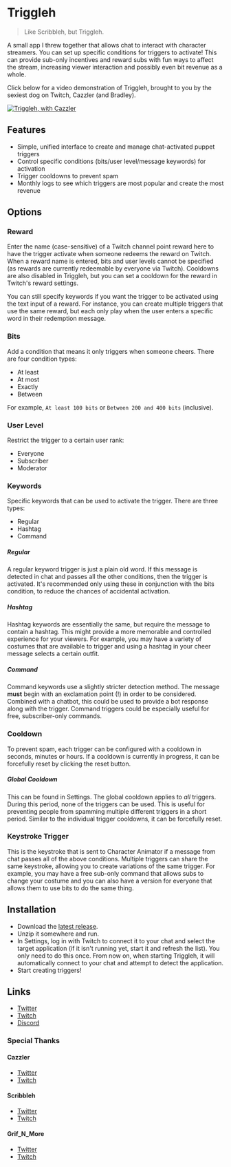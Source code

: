 # Triggleh

> Like Scribbleh, but Triggleh.

A small app I threw together that allows chat to interact with character streamers. You can set up specific conditions for triggers to activate! This can provide sub-only incentives and reward subs with fun ways to affect the stream, increasing viewer interaction and possibly even bit revenue as a whole.

Click below for a video demonstration of Triggleh, brought to you by the sexiest dog on Twitch, Cazzler (and Bradley).

[![Triggleh, with Cazzler](https://i.imgur.com/gHT6zXo.png)](https://youtu.be/yH8rP_X3qog "Triggleh, with Cazzler")

## Features
* Simple, unified interface to create and manage chat-activated puppet triggers
* Control specific conditions (bits/user level/message keywords) for activation
* Trigger cooldowns to prevent spam
* Monthly logs to see which triggers are most popular and create the most revenue

## Options

### Reward
Enter the name (case-sensitive) of a Twitch channel point reward here to have the trigger activate when someone redeems the reward on Twitch. When a reward name is entered, bits and user levels cannot be specified (as rewards are currently redeemable by everyone via Twitch). Cooldowns are also disabled in Triggleh, but you can set a cooldown for the reward in Twitch's reward settings.

You can still specify keywords if you want the trigger to be activated using the text input of a reward. For instance, you can create multiple triggers that use the same reward, but each only play when the user enters a specific word in their redemption message.

### Bits
Add a condition that means it only triggers when someone cheers. There are four condition types:

* At least
* At most
* Exactly
* Between

For example, `At least 100 bits` or `Between 200 and 400 bits` (inclusive).

### User Level
Restrict the trigger to a certain user rank:

* Everyone
* Subscriber
* Moderator

### Keywords
Specific keywords that can be used to activate the trigger. There are three types:

* Regular
* Hashtag
* Command

##### Regular
A regular keyword trigger is just a plain old word. If this message is detected in chat and passes all the other conditions, then the trigger is activated. It's recommended only using these in conjunction with the bits condition, to reduce the chances of accidental activation.

##### Hashtag
Hashtag keywords are essentially the same, but require the message to contain a hashtag. This might provide a more memorable and controlled experience for your viewers. For example, you may have a variety of costumes that are available to trigger and using a hashtag in your cheer message selects a certain outfit.

##### Command
Command keywords use a slightly stricter detection method. The message **must** begin with an exclamation point (!) in order to be considered. Combined with a chatbot, this could be used to provide a bot response along with the trigger. Command triggers could be especially useful for free, subscriber-only commands.

### Cooldown
To prevent spam, each trigger can be configured with a cooldown in seconds, minutes or hours. If a cooldown is currently in progress, it can be forcefully reset by clicking the reset button.

##### Global Cooldown
This can be found in Settings. The global cooldown applies to *all* triggers. During this period, none of the triggers can be used. This is useful for preventing people from spamming multiple different triggers in a short period. Similar to the individual trigger cooldowns, it can be forcefully reset.

### Keystroke Trigger
This is the keystroke that is sent to Character Animator if a message from chat passes all of the above conditions. Multiple triggers can share the same keystroke, allowing you to create variations of the same trigger. For example, you may have a free sub-only command that allows subs to change your costume and you can also have a version for everyone that allows them to use bits to do the same thing.

## Installation
* Download the [latest release](https://github.com/thefyrewire/triggleh/releases).
* Unzip it somewhere and run.
* In Settings, log in with Twitch to connect it to your chat and select the target application (if it isn't running yet, start it and refresh the list). You only need to do this once. From now on, when starting Triggleh, it will automatically connect to your chat and attempt to detect the application.
* Start creating triggers!

## Links
* [Twitter](https://twitter.com/MikeyHay)
* [Twitch](https://twitch.tv/thefyrewire)
* [Discord](https://discord.thefyrewire.com)

### Special Thanks

#### Cazzler
* [Twitter](https://twitter.com/_Cazzler)
* [Twitch](https://twitch.tv/cazzler)

#### Scribbleh
* [Twitter](https://twitter.com/ScribsActually)
* [Twitch](https://twitch.tv/scribs)

#### Grif_N_More
* [Twitter](https://twitter.com/GrifNMore)
* [Twitch](https://twitch.tv/GrifNMore)